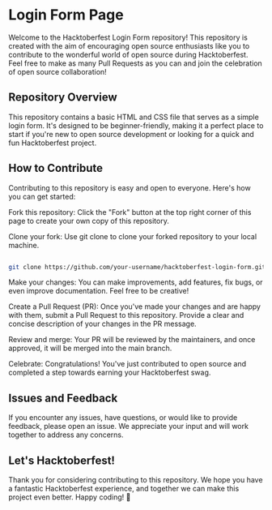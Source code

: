 # Login Form Page
Welcome to the Hacktoberfest Login Form repository! This repository is created with the aim of encouraging open source enthusiasts like you to contribute to the wonderful world of open source during Hacktoberfest. Feel free to make as many Pull Requests as you can and join the celebration of open source collaboration!

## Repository Overview 

This repository contains a basic HTML and CSS file that serves as a simple login form. It's designed to be beginner-friendly, making it a perfect place to start if you're new to open source development or looking for a quick and fun Hacktoberfest project.
## How to Contribute
Contributing to this repository is easy and open to everyone. Here's how you can get started:

Fork this repository: Click the "Fork" button at the top right corner of this page to create your own copy of this repository.

Clone your fork: Use git clone to clone your forked repository to your local machine.



```bash

git clone https://github.com/your-username/hacktoberfest-login-form.git

```


Make your changes: You can make improvements, add features, fix bugs, or even improve documentation. Feel free to be creative!

Create a Pull Request (PR): Once you've made your changes and are happy with them, submit a Pull Request to this repository. Provide a clear and concise description of your changes in the PR message.

Review and merge: Your PR will be reviewed by the maintainers, and once approved, it will be merged into the main branch.

Celebrate: Congratulations! You've just contributed to open source and completed a step towards earning your Hacktoberfest swag.

## Issues and Feedback

If you encounter any issues, have questions, or would like to provide feedback, please open an issue. We appreciate your input and will work together to address any concerns.
## Let's Hacktoberfest!

Thank you for considering contributing to this repository. We hope you have a fantastic Hacktoberfest experience, and together we can make this project even better. Happy coding! 🎉
